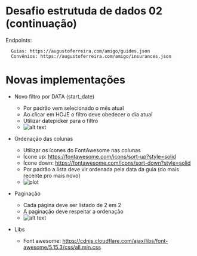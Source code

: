 # Desafio estrutuda de dados 02 (continuação)

Endpoints:
```
  Guias: https://augustoferreira.com/amigo/guides.json
  Convênios: https://augustoferreira.com/amigo/insurances.json
```

# Novas implementações

- Novo filtro por DATA (start_date) 
  - Por padrão vem selecionado o mês atual
  - Ao clicar em HOJE o filtro deve obedecer o dia atual
  - Utilizar datepicker para o filtro
  - ![alt text](https://i.ibb.co/1XN9ng3/Screen-Shot-2021-04-29-at-16-44-57.png)

- Ordenação das colunas
  - Utilizar os ícones do FontAwesome nas colunas
  - Ícone up: https://fontawesome.com/icons/sort-up?style=solid
  - Ícone down: https://fontawesome.com/icons/sort-down?style=solid
  - Por padrão a lista deve vir ordenada pela data da guia (do mais recente pro mais novo)
  - ![plot](https://i.ibb.co/dM8Q44n/Screen-Shot-2021-04-29-at-16-48-38.png)


- Paginação
  - Cada página deve ser listado de 2 em 2
  - A paginação deve respeitar a ordenação
  - ![alt text](https://i.ibb.co/6YSgVbB/Screen-Shot-2021-04-29-at-17-01-41.png)

- Libs
  - Font awesome: https://cdnjs.cloudflare.com/ajax/libs/font-awesome/5.15.3/css/all.min.css

